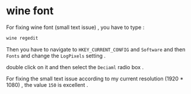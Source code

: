 # wine font

For fixing wine font (small text issue) , you have to type :

```bash
wine regedit
```

Then you have to navigate to `HKEY_CURRENT_CONFIG` and `Software` and then `Fonts` and change the `LogPixels` setting .

double click on it and then select the `Deciaml` radio box .

For fixing the small text issue according to my current resolution (1920 * 1080) , the value `150` is excellent .